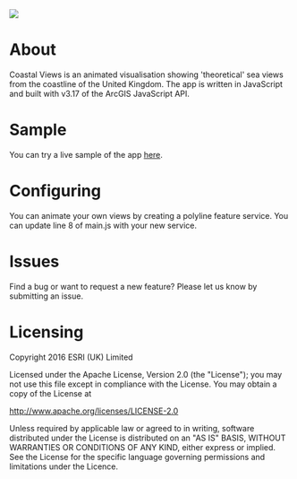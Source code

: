 <img src="https://github.com/maplabs/maplabs.github.io/blob/master/img/placeholder_coastal_350x150.png?raw=true">

# About

Coastal Views is an animated visualisation showing 'theoretical' sea views from the coastline of the United Kingdom. The app is written in JavaScript and built with v3.17 of the ArcGIS JavaScript API.


# Sample

You can try a live sample of the app [here](http://apps.esriuk.com/app/CoastalViews/2/wmt/view/49c7d86935944b2cbb616a35f3f29ed2/index.html).

# Configuring

You can animate your own views by creating a polyline feature service. You can update line 8 of main.js with your new service.

# Issues

Find a bug or want to request a new feature? Please let us know by submitting an issue.

# Licensing

Copyright 2016 ESRI (UK) Limited

Licensed under the Apache License, Version 2.0 (the "License"); you may not use this file except in compliance with the License. You may obtain a copy of the License at

http://www.apache.org/licenses/LICENSE-2.0

Unless required by applicable law or agreed to in writing, software distributed under the License is distributed on an "AS IS" BASIS, WITHOUT WARRANTIES OR CONDITIONS OF ANY KIND, either express or implied. See the License for the specific language governing permissions and limitations under the Licence.
